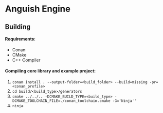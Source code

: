 # Anguish Engine

## Building

#### Requirements:
 - Conan
 - CMake
 - C++ Compiler

#### Compiling core library and example project:
 1. ```conan install . --output-folder=<build_folder> --build=missing -pr=<conan_profile>```
 2. ```cd build/<build_type>/generators```
 3. ```cmake ../../.. -DCMAKE_BUILD_TYPE=<build_type> -DCMAKE_TOOLCHAIN_FILE=./conan_toolchain.cmake -G='Ninja''```
 4. ```ninja```
